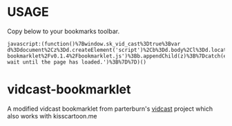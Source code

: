 # USAGE

Copy below to your bookmarks toolbar.

```
javascript:(function()%7Bwindow.sk_vid_cast%3Dtrue%3Bvar d%3Ddocument%2Cz%3Dd.createElement('script')%2Cb%3Dd.body%2Cl%3Dd.location%3Btry%7Bif(!b)throw(0)%3Bz.setAttribute('src'%2C'https%3A%2F%2Fcdn.rawgit.com%2Fowyongsk%2Fvidcast-bookmarklet%2Fv0.1.4%2Fbookmarklet.js')%3Bb.appendChild(z)%3B%7Dcatch(e)%7Balert('Please wait until the page has loaded.')%3B%7D%7D)()
```

# vidcast-bookmarklet

A modified vidcast bookmarklet from parterburn's [vidcast](https://github.com/parterburn/vidcast) project which also works with kisscartoon.me
